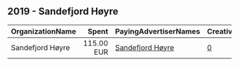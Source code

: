 ## 2019 - Sandefjord Høyre 
|OrganizationName|Spent|PayingAdvertiserNames|CreativeUrls|Impressions|Genders|AgeBrackets|CountryCodes|BillingAddresses|CandidateBallotInformation|
|:---|---:|:---|:---|---:|:---|:---|:---|:---|:---|
|Sandefjord Høyre|115.00 EUR|[Sandefjord Høyre](2019/Sandefjord_Høyre.md)|[0](https://www.snap.com/political-ads/asset/78ea6e26744f78d543fd44e936d92b3b3bf6010b1f980ac08601136dd271af96?mediaType=mp4)|24,230||18-25|norway|NO||
